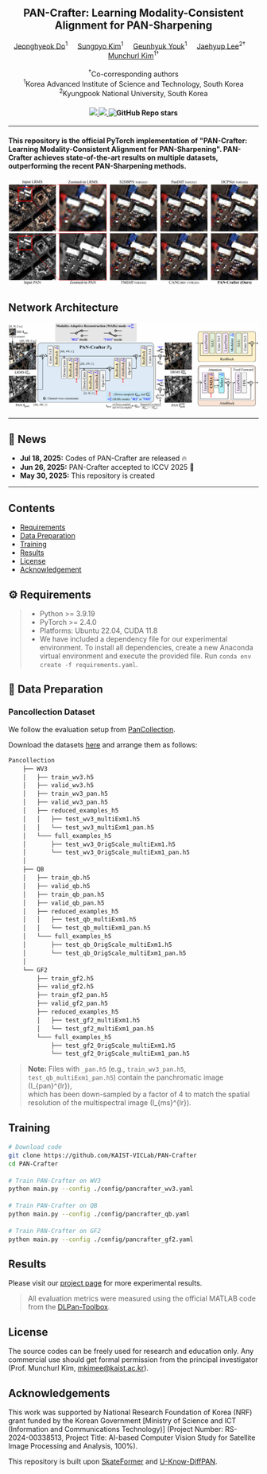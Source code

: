 <div align="center">
<h2>PAN-Crafter: Learning Modality-Consistent Alignment for PAN-Sharpening</h2>

<div>    
    <a href='https://sites.google.com/view/jeonghyeokdo/' target='_blank'>Jeonghyeok Do</a><sup>1</sup>&nbsp&nbsp&nbsp&nbsp;
    <a href='https://github.com/KAIST-VICLab/' target='_blank'>Sungpyo Kim</a><sup>1</sup>&nbsp&nbsp&nbsp&nbsp;
    <a href='https://sites.google.com/view/geunhyukyouk/' target='_blank'>Geunhyuk Youk</a><sup>1</sup>&nbsp&nbsp&nbsp&nbsp;
    <a href='https://sites.google.com/view/jaehyup-lee/' target='_blank'>Jaehyup Lee</a><sup>2†</sup>&nbsp&nbsp&nbsp&nbsp;
    <a href='https://www.viclab.kaist.ac.kr/' target='_blank'>Munchurl Kim</a><sup>1†</sup>
</div>
<br>
<div>
    <sup>†</sup>Co-corresponding authors</span>
</div>
<div>
    <sup>1</sup>Korea Advanced Institute of Science and Technology, South Korea</span>
</div>
<div>
    <sup>2</sup>Kyungpook National University, South Korea</span>
</div>

<div>
    <h4 align="center">
        <a href="https://kaist-viclab.github.io/PAN-Crafter_site/" target='_blank'>
        <img src="https://img.shields.io/badge/🏠-Project%20Page-blue">
        </a>
        <a href="https://arxiv.org/abs/2505.23367" target='_blank'>
        <img src="https://img.shields.io/badge/arXiv-2505.23367-b31b1b.svg">
        </a>
        <img alt="GitHub Repo stars" src="https://img.shields.io/github/stars/KAIST-VICLab/PAN-Crafter">
    </h4>
</div>
</div>

---

<h4>
This repository is the official PyTorch implementation of "PAN-Crafter: Learning Modality-Consistent Alignment for PAN-Sharpening". PAN-Crafter achieves state-of-the-art results on multiple datasets, outperforming the recent PAN-Sharpening methods.
</h4>

![](assets/pancrafter.PNG)

## Network Architecture
![overall_structure](assets/framework.PNG)

---

## 📧 News
- **Jul 18, 2025:** Codes of PAN-Crafter are released :fire:
- **Jun 26, 2025:** PAN-Crafter accepted to ICCV 2025 :tada:
- **May 30, 2025:** This repository is created

---

## Contents
- [Requirements](#requirements)
- [Data Preparation](#data-preparation)
- [Training](#training)
- [Results](#results)
- [License](#license)
- [Acknowledgement](#acknowledgement)

## ⚙️ Requirements
> - Python >= 3.9.19
> - PyTorch >= 2.4.0
> - Platforms: Ubuntu 22.04, CUDA 11.8
> - We have included a dependency file for our experimental environment. To install all dependencies, create a new Anaconda virtual environment and execute the provided file. Run `conda env create -f requirements.yaml`.

## 📁 Data Preparation

### Pancollection Dataset

We follow the evaluation setup from [PanCollection](https://github.com/liangjiandeng/PanCollection).

Download the datasets [here](https://github.com/liangjiandeng/PanCollection) and arrange them as follows:
```bash
Pancollection
    ├── WV3
    │   ├── train_wv3.h5
    │   ├── valid_wv3.h5
    │   ├── train_wv3_pan.h5
    │   ├── valid_wv3_pan.h5
    │   ├── reduced_examples_h5
    │   │   ├── test_wv3_multiExm1.h5
    │   │   └── test_wv3_multiExm1_pan.h5
    │   └─── full_examples_h5
    │       ├── test_wv3_OrigScale_multiExm1.h5
    │       └── test_wv3_OrigScale_multiExm1_pan.h5
    │
    ├── QB
    │   ├── train_qb.h5
    │   ├── valid_qb.h5
    │   ├── train_qb_pan.h5
    │   ├── valid_qb_pan.h5
    │   ├── reduced_examples_h5
    │   │   ├── test_qb_multiExm1.h5
    │   │   └── test_qb_multiExm1_pan.h5
    │   └─── full_examples_h5
    │       ├── test_qb_OrigScale_multiExm1.h5
    │       └── test_qb_OrigScale_multiExm1_pan.h5
    │
    └── GF2
        ├── train_gf2.h5
        ├── valid_gf2.h5
        ├── train_gf2_pan.h5
        ├── valid_gf2_pan.h5
        ├── reduced_examples_h5
        │   ├── test_gf2_multiExm1.h5
        │   └── test_gf2_multiExm1_pan.h5
        └─── full_examples_h5
            ├── test_gf2_OrigScale_multiExm1.h5
            └── test_gf2_OrigScale_multiExm1_pan.h5
```
> **Note:** Files with `_pan.h5` (e.g., `train_wv3_pan.h5`, `test_qb_multiExm1_pan.h5`) contain the panchromatic image \(I_{pan}^{lr}\),  
> which has been down-sampled by a factor of 4 to match the spatial resolution of the multispectral image \(I_{ms}^{lr}\).

## Training
```bash
# Download code
git clone https://github.com/KAIST-VICLab/PAN-Crafter
cd PAN-Crafter

# Train PAN-Crafter on WV3
python main.py --config ./config/pancrafter_wv3.yaml

# Train PAN-Crafter on QB
python main.py --config ./config/pancrafter_qb.yaml

# Train PAN-Crafter on GF2
python main.py --config ./config/pancrafter_gf2.yaml
```

## Results
Please visit our [project page](https://kaist-viclab.github.io/PAN-Crafter_site/) for more experimental results.

> All evaluation metrics were measured using the official MATLAB code from the [DLPan-Toolbox](https://github.com/liangjiandeng/DLPan-Toolbox).

## License
The source codes can be freely used for research and education only. Any commercial use should get formal permission from the principal investigator (Prof. Munchurl Kim, mkimee@kaist.ac.kr).

## Acknowledgements
This work was supported by National Research Foundation of Korea (NRF) grant funded by the Korean Government [Ministry of Science and ICT (Information and Communications Technology)] (Project Number: RS- 2024-00338513, Project Title: AI-based Computer Vision Study for Satellite Image Processing and Analysis, 100%).

This repository is built upon [SkateFormer](https://github.com/KAIST-VICLab/SkateFormer/) and [U-Know-DiffPAN](https://github.com/KAIST-VICLab/U-Know-DiffPAN).